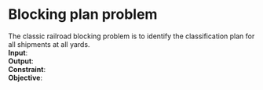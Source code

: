 # Blocking plan problem
The classic railroad blocking problem is to identify the classification plan for all shipments at all yards.<br>
**Input**:<br>
**Output**:<br>
**Constraint**:<br>
**Objective**:<br>
